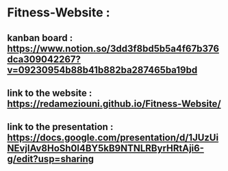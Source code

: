 # Fitness-Website :
## kanban board : https://www.notion.so/3dd3f8bd5b5a4f67b376dca309042267?v=09230954b88b41b882ba287465ba19bd
## link to the website : https://redameziouni.github.io/Fitness-Website/
## link to the presentation : https://docs.google.com/presentation/d/1JUzUiNEvjIAv8HoSh0l4BY5kB9NTNLRByrHRtAji6-g/edit?usp=sharing
